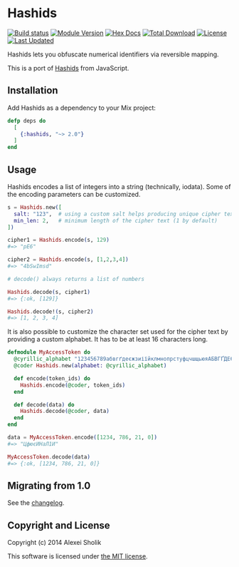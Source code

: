 Hashids
=======

[![Build status](https://travis-ci.org/alco/hashids-elixir.svg "Build status")](https://travis-ci.org/alco/hashids-elixir)
[![Module Version](https://img.shields.io/hexpm/v/hashids.svg)](https://hex.pm/packages/hashids)
[![Hex Docs](https://img.shields.io/badge/hex-docs-lightgreen.svg)](https://hexdocs.pm/hashids/)
[![Total Download](https://img.shields.io/hexpm/dt/hashids.svg)](https://hex.pm/packages/hashids)
[![License](https://img.shields.io/hexpm/l/hashids.svg)](https://github.com/alco/hashids-elixir/blob/master/LICENSE.md)
[![Last Updated](https://img.shields.io/github/last-commit/alco/hashids-elixir.svg)](https://github.com/alco/hashids/commits/master)


Hashids lets you obfuscate numerical identifiers via reversible mapping.

This is a port of [Hashids][1] from JavaScript.

  [1]: http://www.hashids.org/


## Installation

Add Hashids as a dependency to your Mix project:

```elixir
defp deps do
  [
    {:hashids, "~> 2.0"}
  ]
end
```

## Usage

Hashids encodes a list of integers into a string (technically, iodata). Some of the encoding
parameters can be customized.

```elixir
s = Hashids.new([
  salt: "123",  # using a custom salt helps producing unique cipher text
  min_len: 2,   # minimum length of the cipher text (1 by default)
])

cipher1 = Hashids.encode(s, 129)
#=> "pE6"

cipher2 = Hashids.encode(s, [1,2,3,4])
#=> "4bSwImsd"

# decode() always returns a list of numbers

Hashids.decode(s, cipher1)
#=> {:ok, [129]}

Hashids.decode!(s, cipher2)
#=> [1, 2, 3, 4]
```

It is also possible to customize the character set used for the cipher text by
providing a custom alphabet. It has to be at least 16 characters long.

```elixir
defmodule MyAccessToken do
  @cyrillic_alphabet "123456789абвгґдеєжзиіїйклмнопрстуфцчшщьюяАБВГҐДЕЄЖЗИІЇЙКЛМНОПРСТУФЦЧШЩЬЮЯ"
  @coder Hashids.new(alphabet: @cyrillic_alphabet)

  def encode(token_ids) do
    Hashids.encode(@coder, token_ids)
  end

  def decode(data) do
    Hashids.decode(@coder, data)
  end
end

data = MyAccessToken.encode([1234, 786, 21, 0])
#=> "ЦфюєИНаЛ1И"

MyAccessToken.decode(data)
#=> {:ok, [1234, 786, 21, 0]}
```

## Migrating from 1.0

See the [changelog](./CHANGELOG.md).

## Copyright and License

Copyright (c) 2014 Alexei Sholik

This software is licensed under [the MIT license](./LICENSE.md).
